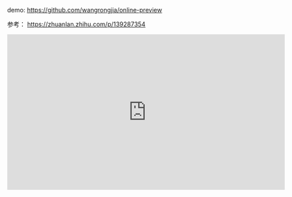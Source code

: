 demo:
https://github.com/wangrongjia/online-preview

参考：
https://zhuanlan.zhihu.com/p/139287354

<iframe width="640" height="360" src="https://www.youtube.com/embed/kg-9n_A4Tf0" title="How to Set Up a Digital Garden With Obsidian For Free" frameborder="0" allow="accelerometer; autoplay; clipboard-write; encrypted-media; gyroscope; picture-in-picture; web-share" allowfullscreen></iframe>